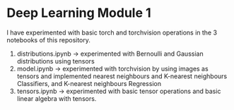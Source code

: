 # Deep Learning Module 1

I have experimented with basic torch and torchvision operations in the 3 notebooks of this repository. 
1. distributions.ipynb -> experimented with Bernoulli and Gaussian distributions using tensors
2. model.ipynb -> experimented with torchvision by using images as tensors and implemented nearest neighbours and K-nearest neighbours Classifiers, and K-nearest neighbours Regression
3. tensors.ipynb -> experimented with basic tensor operations and basic linear algebra with tensors.

